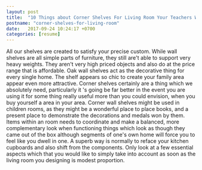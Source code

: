 ```yaml
---
layout: post
title:  "10 Things about Corner Shelves For Living Room Your Teachers Wouldn't Tell You"
postname: "corner-shelves-for-living-room"
date:   2017-09-24 10:24:17 +0700
categories: [resume]
---
```

All our shelves are created to satisfy your precise custom. While wall shelves are all simple parts of furniture, they still are't able to support very heavy weights. They aren't very high priced objects and also do at the price range that is affordable. Oak wall shelves act as the decorative thing for every single home. The shelf appears so chic to create your family area appear even more attractive. Corner shelves certainly are a thing which we absolutely need, particularly it 's going be far better in the event you are using it for some thing really useful more than you could envision, when you buy yourself a area in your area. Corner wall shelves might be used in children rooms, as they might be a wonderful place to place books, and a present place to demonstrate the decorations and medals won by them. Items within an room needs to coordinate and make a balanced, more complementary look when functioning things which look as though they came out of the box although segments of one's own home will force you to feel like you dwell in one. A superb way is normally to reface your kitchen cupboards and also shift from the components. Only look at a few essential aspects which that you would like to simply take into account as soon as the living room you designing is modest proportion.
